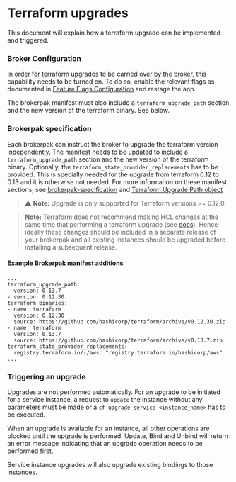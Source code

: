 # Terraform upgrades

This document will explain how a terraform upgrade can be implemented and triggered.

### Broker Configuration

In order for terraform upgrades to be carried over by the broker, this capability needs to be turned on.
To do so, enable the relevant flags as documented in [Feature Flags Configuration](configuration.md#feature-flags-configuration)
and restage the app. 

The brokerpak manifest must also include a `terraform_upgrade_path` section and the new version of the terraform binary. See below.

### Brokerpak specification

Each brokerpak can instruct the broker to upgrade the terraform version independently.
The manifest needs to be updated to include a `terraform_upgrade_path` section and the new version of the terraform binary.
Optionally, the `terraform_state_provider_replacements` has to be provided. This is specially needed for the upgrade from 
terraform 0.12 to 0.13 and it is otherwise not needed.
For more information on these manifest sections, see [brokerpak-specification](brokerpak-specification.md#manifest-yaml-file) and [Terraform Upgrade Path object](brokerpak-specification.md#terraform-upgrade-Path-object)

> :warning: **Note:** Upgrade is only supported for Terraform versions >= 0.12.0.

> **Note:** Terraform does not recommend making HCL changes at the same time that performing a terraform upgrade (see [docs](https://www.terraform.io/language/upgrade-guides/0-13#before-you-upgrade)). Hence ideally these changes should be included in a separate release of your brokerpak and all existing instances should be upgraded before installing a subsequent release.

#### Example Brokerpak manifest additions
```
...
terraform_upgrade_path:
- version: 0.13.7
- version: 0.12.30
terraform_binaries:
- name: terraform
  version: 0.12.30
  source: https://github.com/hashicorp/terraform/archive/v0.12.30.zip  
- name: terraform
  version: 0.13.7
  source: https://github.com/hashicorp/terraform/archive/v0.13.7.zip
terraform_state_provider_replacements:
  registry.terraform.io/-/aws: "registry.terraform.io/hashicorp/aws"
...
```

### Triggering an upgrade

Upgrades are not performed automatically. For an upgrade to be initiated for a service instance, a request to `update` the instance without any parameters must be made or a `cf upgrade-service <instance_name>` has to be executed.

When an upgrade is available for an instance, all other operations are blocked until the upgrade is performed.
Update, Bind and Unbind will return an error message indicating that an upgrade operation needs to be performed first.

Service instance upgrades will also upgrade existing bindings to those instances.
